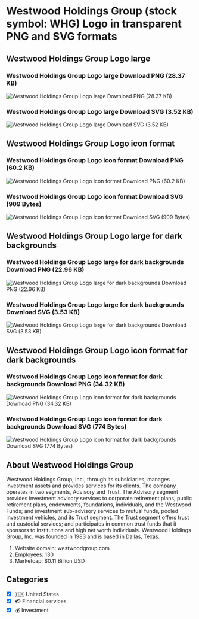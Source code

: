 # Westwood Holdings Group (stock symbol: WHG) Logo in transparent PNG and SVG formats

## Westwood Holdings Group Logo large

### Westwood Holdings Group Logo large Download PNG (28.37 KB)

![Westwood Holdings Group Logo large Download PNG (28.37 KB)](/img/orig/WHG_BIG-92031201.png)

### Westwood Holdings Group Logo large Download SVG (3.52 KB)

![Westwood Holdings Group Logo large Download SVG (3.52 KB)](/img/orig/WHG_BIG-15d803be.svg)

## Westwood Holdings Group Logo icon format

### Westwood Holdings Group Logo icon format Download PNG (60.2 KB)

![Westwood Holdings Group Logo icon format Download PNG (60.2 KB)](/img/orig/WHG-6a667f13.png)

### Westwood Holdings Group Logo icon format Download SVG (909 Bytes)

![Westwood Holdings Group Logo icon format Download SVG (909 Bytes)](/img/orig/WHG-6e093d4c.svg)

## Westwood Holdings Group Logo large for dark backgrounds

### Westwood Holdings Group Logo large for dark backgrounds Download PNG (22.96 KB)

![Westwood Holdings Group Logo large for dark backgrounds Download PNG (22.96 KB)](/img/orig/WHG_BIG.D-654aee99.png)

### Westwood Holdings Group Logo large for dark backgrounds Download SVG (3.53 KB)

![Westwood Holdings Group Logo large for dark backgrounds Download SVG (3.53 KB)](/img/orig/WHG_BIG.D-1ab5021d.svg)

## Westwood Holdings Group Logo icon format for dark backgrounds

### Westwood Holdings Group Logo icon format for dark backgrounds Download PNG (34.32 KB)

![Westwood Holdings Group Logo icon format for dark backgrounds Download PNG (34.32 KB)](/img/orig/WHG.D-33fc4204.png)

### Westwood Holdings Group Logo icon format for dark backgrounds Download SVG (774 Bytes)

![Westwood Holdings Group Logo icon format for dark backgrounds Download SVG (774 Bytes)](/img/orig/WHG.D-3539613c.svg)

## About Westwood Holdings Group

Westwood Holdings Group, Inc., through its subsidiaries, manages investment assets and provides services for its clients. The company operates in two segments, Advisory and Trust. The Advisory segment provides investment advisory services to corporate retirement plans, public retirement plans, endowments, foundations, individuals, and the Westwood Funds; and investment sub-advisory services to mutual funds, pooled investment vehicles, and its Trust segment. The Trust segment offers trust and custodial services; and participates in common trust funds that it sponsors to institutions and high net worth individuals. Westwood Holdings Group, Inc. was founded in 1983 and is based in Dallas, Texas.

1. Website domain: westwoodgroup.com
2. Employees: 130
3. Marketcap: $0.11 Billion USD


## Categories
- [x] 🇺🇸 United States
- [x] 💳 Financial services
- [x] 💰 Investment
